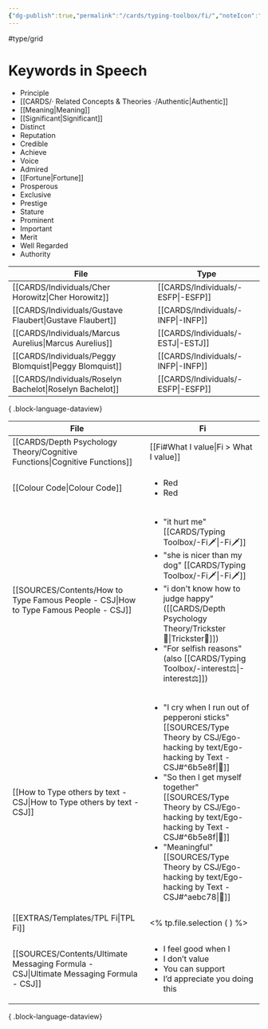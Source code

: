 ```yaml
---
{"dg-publish":true,"permalink":"/cards/typing-toolbox/fi/","noteIcon":"1","created":"2023-04-14T15:06:37.011+02:00","updated":"2023-06-18T09:09:29.952+02:00"}
---
```


#type/grid  

# Keywords in Speech
- Principle
- [[CARDS/· Related Concepts & Theories ·/Authentic\|Authentic]]
- [[Meaning\|Meaning]]
- [[Significant\|Significant]]
- Distinct
- Reputation
- Credible
- Achieve
- Voice
- Admired
- [[Fortune\|Fortune]]
- Prosperous
- Exclusive
- Prestige
- Stature
- Prominent
- Important
- Merit
- Well Regarded
- Authority

| File                                                        | Type                                  |
| ----------------------------------------------------------- | ------------------------------------- |
| [[CARDS/Individuals/Cher Horowitz\|Cher Horowitz]]       | [[CARDS/Individuals/-ESFP\|-ESFP]] |
| [[CARDS/Individuals/Gustave Flaubert\|Gustave Flaubert]] | [[CARDS/Individuals/-INFP\|-INFP]] |
| [[CARDS/Individuals/Marcus Aurelius\|Marcus Aurelius]]   | [[CARDS/Individuals/-ESTJ\|-ESTJ]] |
| [[CARDS/Individuals/Peggy Blomquist\|Peggy Blomquist]]   | [[CARDS/Individuals/-INFP\|-INFP]] |
| [[CARDS/Individuals/Roselyn Bachelot\|Roselyn Bachelot]] | [[CARDS/Individuals/-ESFP\|-ESFP]] |

{ .block-language-dataview}

| File                                                                                       | Fi                                                                                                                                                                                                                                                         |
| ------------------------------------------------------------------------------------------ | ---------------------------------------------------------------------------------------------------------------------------------------------------------------------------------------------------------------------------------------------------------- |
| [[CARDS/Depth Psychology Theory/Cognitive Functions\|Cognitive Functions]]              | [[Fi#What I value\|Fi > What I value]]                                                                                                                                                                                                                     |
| [[Colour Code\|Colour Code]]                                                            | <ul><li>Red</li><li>Red</li></ul>                                                                                                                                                                                                                          |
| [[SOURCES/Contents/How to Type Famous People - CSJ\|How to Type Famous People - CSJ]]   | <ul><li>"it hurt me" [[CARDS/Typing Toolbox/-Fi🗡️\|-Fi🗡️]]</li><li>"she is nicer than my dog" [[CARDS/Typing Toolbox/-Fi🗡️\|-Fi🗡️]]</li><li>"i don't know how to judge happy" ([[CARDS/Depth Psychology Theory/Trickster🤡\|Trickster🤡]])</li><li>"For selfish reasons" (also [[CARDS/Typing Toolbox/-interest⚖️\|-interest⚖️]])</li></ul>                                                   |
| [[How to Type others by text - CSJ\|How to Type others by text - CSJ]]                  | <ul><li>"I cry when I run out of pepperoni sticks" [[SOURCES/Type Theory by CSJ/Ego-hacking by text/Ego-hacking by Text - CSJ#^6b5e8f\\|🔗]]</li><li>"So then I get myself together" [[SOURCES/Type Theory by CSJ/Ego-hacking by text/Ego-hacking by Text - CSJ#^6b5e8f\\|🔗]]</li><li>"Meaningful" [[SOURCES/Type Theory by CSJ/Ego-hacking by text/Ego-hacking by Text - CSJ#^aebc78\\|🔗]]</li></ul> |
| [[EXTRAS/Templates/TPL Fi\|TPL Fi]]                                                     | <% tp.file.selection ( ) %>                                                                                                                                                                                                                                |
| [[SOURCES/Contents/Ultimate Messaging Formula - CSJ\|Ultimate Messaging Formula - CSJ]] | <ul><li>I feel good when I</li><li>I don’t value</li><li>You can support</li><li>I’d appreciate you doing this</li></ul>                                                                                                                                   |

{ .block-language-dataview}